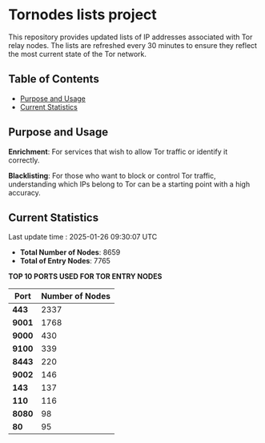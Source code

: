 # Tornodes lists project

This repository provides updated lists of IP addresses associated with Tor relay nodes. The lists are refreshed every 30 minutes to ensure they reflect the most current state of the Tor network.

## Table of Contents

- [Purpose and Usage](#purpose-and-usage)
- [Current Statistics](#current-statistics)


## Purpose and Usage

**Enrichment**: For services that wish to allow Tor traffic or identify it correctly.

**Blacklisting**: For those who want to block or control Tor traffic, understanding which IPs belong to Tor can be a starting point with a high accuracy.

## Current Statistics

Last update time : 2025-01-26 09:30:07 UTC

- **Total Number of Nodes**: 8659
- **Total of Entry Nodes**: 7765

**TOP 10 PORTS USED FOR TOR ENTRY NODES**

| **Port** | **Number of Nodes** |
|------|-----------------|
| **443**   | 2337  |
| **9001**   | 1768  |
| **9000**   | 430  |
| **9100**   | 339  |
| **8443**   | 220  |
| **9002**   | 146  |
| **143**   | 137  |
| **110**   | 116  |
| **8080**   | 98  |
| **80**   | 95  |

